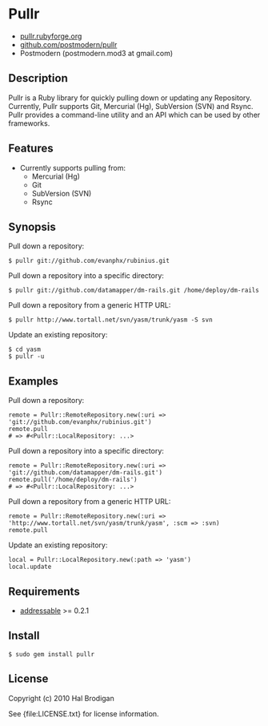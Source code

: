 # Pullr

* [pullr.rubyforge.org](http://pullr.rubyforge.org/)
* [github.com/postmodern/pullr](http://github.com/postmodern/pullr/)
* Postmodern (postmodern.mod3 at gmail.com)

## Description

Pullr is a Ruby library for quickly pulling down or updating any Repository.
Currently, Pullr supports Git, Mercurial (Hg), SubVersion (SVN) and Rsync.
Pullr provides a command-line utility and an API which can be used by
other frameworks.

## Features

* Currently supports pulling from:
  * Mercurial (Hg)
  * Git
  * SubVersion (SVN)
  * Rsync

## Synopsis

Pull down a repository:

    $ pullr git://github.com/evanphx/rubinius.git

Pull down a repository into a specific directory:

    $ pullr git://github.com/datamapper/dm-rails.git /home/deploy/dm-rails

Pull down a repository from a generic HTTP URL:

    $ pullr http://www.tortall.net/svn/yasm/trunk/yasm -S svn

Update an existing repository:

    $ cd yasm
    $ pullr -u

## Examples

Pull down a repository:

    remote = Pullr::RemoteRepository.new(:uri => 'git://github.com/evanphx/rubinius.git')
    remote.pull
    # => #<Pullr::LocalRepository: ...>

Pull down a repository into a specific directory:

    remote = Pullr::RemoteRepository.new(:uri => 'git://github.com/datamapper/dm-rails.git')
    remote.pull('/home/deploy/dm-rails')
    # => #<Pullr::LocalRepository: ...>

Pull down a repository from a generic HTTP URL:

    remote = Pullr::RemoteRepository.new(:uri => 'http://www.tortall.net/svn/yasm/trunk/yasm', :scm => :svn)
    remote.pull

Update an existing repository:

    local = Pullr::LocalRepository.new(:path => 'yasm')
    local.update

## Requirements

* [addressable](http://addressable.rubyforge.org/) >= 0.2.1

## Install

    $ sudo gem install pullr

## License

Copyright (c) 2010 Hal Brodigan

See {file:LICENSE.txt} for license information.


